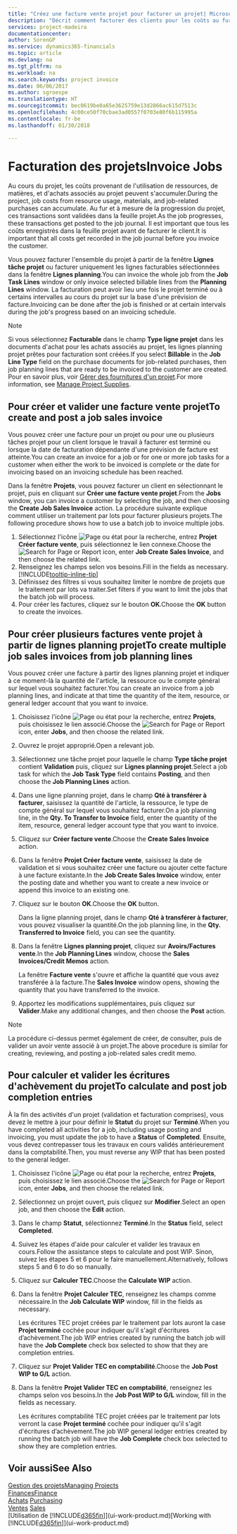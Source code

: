 ```yaml
---
title: "Créez une facture vente projet pour facturer un projet| Microsoft Docs"
description: "Décrit comment facturer des clients pour les coûts au fur et à mesure de l'avancée du projet."
services: project-madeira
documentationcenter: 
author: SorenGP
ms.service: dynamics365-financials
ms.topic: article
ms.devlang: na
ms.tgt_pltfrm: na
ms.workload: na
ms.search.keywords: project invoice
ms.date: 06/06/2017
ms.author: sgroespe
ms.translationtype: HT
ms.sourcegitcommit: bec0619be0a65e3625759e13d2866ac615d7513c
ms.openlocfilehash: 4c00ce50f70cbae3ad0557f0703e80f6b115995a
ms.contentlocale: fr-be
ms.lasthandoff: 01/30/2018

---
```

# <a name="invoice-jobs"></a><span data-ttu-id="683a2-103">Facturation des projets</span><span class="sxs-lookup"><span data-stu-id="683a2-103">Invoice Jobs</span></span>
<span data-ttu-id="683a2-104">Au cours du projet, les coûts provenant de l'utilisation de ressources, de matières, et d'achats associés au projet peuvent s'accumuler.</span><span class="sxs-lookup"><span data-stu-id="683a2-104">During the project, job costs from resource usage, materials, and job-related purchases can accumulate.</span></span> <span data-ttu-id="683a2-105">Au fur et à mesure de la progression du projet, ces transactions sont validées dans la feuille projet.</span><span class="sxs-lookup"><span data-stu-id="683a2-105">As the job progresses, these transactions get posted to the job journal.</span></span> <span data-ttu-id="683a2-106">Il est important que tous les coûts enregistrés dans la feuille projet avant de facturer le client.</span><span class="sxs-lookup"><span data-stu-id="683a2-106">It is important that all costs get recorded in the job journal before you invoice the customer.</span></span>

<span data-ttu-id="683a2-107">Vous pouvez facturer l'ensemble du projet à partir de la fenêtre **Lignes tâche projet** ou facturer uniquement les lignes facturables sélectionnées dans la fenêtre **Lignes planning**.</span><span class="sxs-lookup"><span data-stu-id="683a2-107">You can invoice the whole job from the **Job Task Lines** window or only invoice selected billable lines from the **Planning Lines** window.</span></span> <span data-ttu-id="683a2-108">La facturation peut avoir lieu une fois le projet terminé ou à certains intervalles au cours du projet sur la base d'une prévision de facture.</span><span class="sxs-lookup"><span data-stu-id="683a2-108">Invoicing can be done after the job is finished or at certain intervals during the job's progress based on an invoicing schedule.</span></span>

> [!NOTE]  
>   <span data-ttu-id="683a2-109">Si vous sélectionnez **Facturable** dans le champ **Type ligne projet** dans les documents d'achat pour les achats associés au projet, les lignes planning projet prêtes pour facturation sont créées.</span><span class="sxs-lookup"><span data-stu-id="683a2-109">If you select **Billable** in the **Job Line Type** field on the purchase documents for job-related purchases, then job planning lines that are ready to be invoiced to the customer are created.</span></span> <span data-ttu-id="683a2-110">Pour en savoir plus, voir [Gérer des fournitures d'un projet](projects-how-manage-project-supplies.md).</span><span class="sxs-lookup"><span data-stu-id="683a2-110">For more information, see [Manage Project Supplies](projects-how-manage-project-supplies.md).</span></span>

## <a name="to-create-and-post-a-job-sales-invoice"></a><span data-ttu-id="683a2-111">Pour créer et valider une facture vente projet</span><span class="sxs-lookup"><span data-stu-id="683a2-111">To create and post a job sales invoice</span></span>
<span data-ttu-id="683a2-112">Vous pouvez créer une facture pour un projet ou pour une ou plusieurs tâches projet pour un client lorsque le travail à facturer est terminé ou lorsque la date de facturation dépendante d'une prévision de facture est atteinte.</span><span class="sxs-lookup"><span data-stu-id="683a2-112">You can create an invoice for a job or for one or more job tasks for a customer when either the work to be invoiced is complete or the date for invoicing based on an invoicing schedule has been reached.</span></span>

<span data-ttu-id="683a2-113">Dans la fenêtre **Projets**, vous pouvez facturer un client en sélectionnant le projet, puis en cliquant sur **Créer une facture vente projet**.</span><span class="sxs-lookup"><span data-stu-id="683a2-113">From the **Jobs** window, you can invoice a customer by selecting the job, and then choosing the **Create Job Sales Invoice** action.</span></span> <span data-ttu-id="683a2-114">La procédure suivante explique comment utiliser un traitement par lots pour facturer plusieurs projets.</span><span class="sxs-lookup"><span data-stu-id="683a2-114">The following procedure shows how to use a batch job to invoice multiple jobs.</span></span>  

1. <span data-ttu-id="683a2-115">Sélectionnez l'icône ![Page ou état pour la recherche](media/ui-search/search_small.png "Page ou état pour la recherche"), entrez **Projet Créer facture vente**, puis sélectionnez le lien connexe.</span><span class="sxs-lookup"><span data-stu-id="683a2-115">Choose the ![Search for Page or Report](media/ui-search/search_small.png "Search for Page or Report icon") icon, enter **Job Create Sales Invoice**, and then choose the related link.</span></span>  
2. <span data-ttu-id="683a2-116">Renseignez les champs selon vos besoins.</span><span class="sxs-lookup"><span data-stu-id="683a2-116">Fill in the fields as necessary.</span></span> [!INCLUDE[tooltip-inline-tip](includes/tooltip-inline-tip_md.md)]
3. <span data-ttu-id="683a2-117">Définissez des filtres si vous souhaitez limiter le nombre de projets que le traitement par lots va traiter.</span><span class="sxs-lookup"><span data-stu-id="683a2-117">Set filters if you want to limit the jobs that the batch job will process.</span></span>
4. <span data-ttu-id="683a2-118">Pour créer les factures, cliquez sur le bouton **OK**.</span><span class="sxs-lookup"><span data-stu-id="683a2-118">Choose the **OK** button to create the invoices.</span></span>  

## <a name="to-create-multiple-job-sales-invoices-from-job-planning-lines"></a><span data-ttu-id="683a2-119">Pour créer plusieurs factures vente projet à partir de lignes planning projet</span><span class="sxs-lookup"><span data-stu-id="683a2-119">To create multiple job sales invoices from job planning lines</span></span>
<span data-ttu-id="683a2-120">Vous pouvez créer une facture à partir des lignes planning projet et indiquer à ce moment-là la quantité de l'article, la ressource ou le compte général sur lequel vous souhaitez facturer.</span><span class="sxs-lookup"><span data-stu-id="683a2-120">You can create an invoice from a job planning lines, and indicate at that time the quantity of the item, resource, or general ledger account that you want to invoice.</span></span>

1. <span data-ttu-id="683a2-121">Choisissez l'icône ![Page ou état pour la recherche](media/ui-search/search_small.png "Page ou état pour la recherche"), entrez **Projets**, puis choisissez le lien associé.</span><span class="sxs-lookup"><span data-stu-id="683a2-121">Choose the ![Search for Page or Report](media/ui-search/search_small.png "Search for Page or Report icon") icon, enter **Jobs**, and then choose the related link.</span></span>
2. <span data-ttu-id="683a2-122">Ouvrez le projet approprié.</span><span class="sxs-lookup"><span data-stu-id="683a2-122">Open a relevant job.</span></span>
3. <span data-ttu-id="683a2-123">Sélectionnez une tâche projet pour laquelle le champ **Type tâche projet** contient **Validation** puis, cliquez sur **Lignes planning projet**.</span><span class="sxs-lookup"><span data-stu-id="683a2-123">Select a job task for which the **Job Task Type** field contains **Posting**, and then choose the **Job Planning Lines** action.</span></span>  
4. <span data-ttu-id="683a2-124">Dans une ligne planning projet, dans le champ **Qté à transférer à facturer**, saisissez la quantité de l'article, la ressource, le type de compte général sur lequel vous souhaitez facturer.</span><span class="sxs-lookup"><span data-stu-id="683a2-124">On a job planning line, in the **Qty. To Transfer to Invoice** field, enter the quantity of the item, resource, general ledger account type that you want to invoice.</span></span>  
5. <span data-ttu-id="683a2-125">Cliquez sur **Créer facture vente**.</span><span class="sxs-lookup"><span data-stu-id="683a2-125">Choose the **Create Sales Invoice** action.</span></span>
6. <span data-ttu-id="683a2-126">Dans la fenêtre **Projet Créer facture vente**, saisissez la date de validation et si vous souhaitez créer une facture ou ajouter cette facture à une facture existante.</span><span class="sxs-lookup"><span data-stu-id="683a2-126">In the **Job Create Sales Invoice** window, enter the posting date and whether you want to create a new invoice or append this invoice to an existing one.</span></span>
7. <span data-ttu-id="683a2-127">Cliquez sur le bouton **OK**.</span><span class="sxs-lookup"><span data-stu-id="683a2-127">Choose the **OK** button.</span></span>  

    <span data-ttu-id="683a2-128">Dans la ligne planning projet, dans le champ **Qté à transférer à facturer**, vous pouvez visualiser la quantité.</span><span class="sxs-lookup"><span data-stu-id="683a2-128">On the job planning line, in the **Qty. Transferred to Invoice** field, you can see the quantity.</span></span>
8. <span data-ttu-id="683a2-129">Dans la fenêtre **Lignes planning projet**, cliquez sur **Avoirs/Factures vente**.</span><span class="sxs-lookup"><span data-stu-id="683a2-129">In the **Job Planning Lines** window, choose the **Sales Invoices/Credit Memos** action.</span></span>

    <span data-ttu-id="683a2-130">La fenêtre **Facture vente** s'ouvre et affiche la quantité que vous avez transférée à la facture.</span><span class="sxs-lookup"><span data-stu-id="683a2-130">The **Sales Invoice** window opens, showing the quantity that you have transferred to the invoice.</span></span>  
9. <span data-ttu-id="683a2-131">Apportez les modifications supplémentaires, puis cliquez sur **Valider**.</span><span class="sxs-lookup"><span data-stu-id="683a2-131">Make any additional changes, and then choose the **Post** action.</span></span>

> [!NOTE]  
>   <span data-ttu-id="683a2-132">La procédure ci-dessus permet également de créer, de consulter, puis de valider un avoir vente associé à un projet.</span><span class="sxs-lookup"><span data-stu-id="683a2-132">The above procedure is similar for creating, reviewing, and posting a job-related sales credit memo.</span></span>

## <a name="to-calculate-and-post-job-completion-entries"></a><span data-ttu-id="683a2-133">Pour calculer et valider les écritures d'achèvement du projet</span><span class="sxs-lookup"><span data-stu-id="683a2-133">To calculate and post job completion entries</span></span>
<span data-ttu-id="683a2-134">À la fin des activités d'un projet (validation et facturation comprises), vous devez le mettre à jour pour définir le **Statut** du projet sur **Terminé**.</span><span class="sxs-lookup"><span data-stu-id="683a2-134">When you have completed all activities for a job, including usage posting and invoicing, you must update the job to have a **Status** of **Completed**.</span></span> <span data-ttu-id="683a2-135">Ensuite, vous devez contrepasser tous les travaux en cours validés antérieurement dans la comptabilité.</span><span class="sxs-lookup"><span data-stu-id="683a2-135">Then, you must reverse any WIP that has been posted to the general ledger.</span></span>

1. <span data-ttu-id="683a2-136">Choisissez l'icône ![Page ou état pour la recherche](media/ui-search/search_small.png "Page ou état pour la recherche"), entrez **Projets**, puis choisissez le lien associé.</span><span class="sxs-lookup"><span data-stu-id="683a2-136">Choose the ![Search for Page or Report](media/ui-search/search_small.png "Search for Page or Report icon") icon, enter **Jobs**, and then choose the related link.</span></span>  
2. <span data-ttu-id="683a2-137">Sélectionnez un projet ouvert, puis cliquez sur **Modifier**.</span><span class="sxs-lookup"><span data-stu-id="683a2-137">Select an open job, and then choose the **Edit** action.</span></span>
3. <span data-ttu-id="683a2-138">Dans le champ **Statut**, sélectionnez **Terminé**.</span><span class="sxs-lookup"><span data-stu-id="683a2-138">In the **Status** field, select **Completed**.</span></span>
4. <span data-ttu-id="683a2-139">Suivez les étapes d'aide pour calculer et valider les travaux en cours.</span><span class="sxs-lookup"><span data-stu-id="683a2-139">Follow the assistance steps to calculate and post WIP.</span></span> <span data-ttu-id="683a2-140">Sinon, suivez les étapes 5 et 6 pour le faire manuellement.</span><span class="sxs-lookup"><span data-stu-id="683a2-140">Alternatively, follows steps 5 and 6 to do so manually.</span></span>  
5. <span data-ttu-id="683a2-141">Cliquez sur **Calculer TEC**.</span><span class="sxs-lookup"><span data-stu-id="683a2-141">Choose the **Calculate WIP** action.</span></span>
6. <span data-ttu-id="683a2-142">Dans la fenêtre **Projet Calculer TEC**, renseignez les champs comme nécessaire.</span><span class="sxs-lookup"><span data-stu-id="683a2-142">In the **Job Calculate WIP** window, fill in the fields as necessary.</span></span>  

     <span data-ttu-id="683a2-143">Les écritures TEC projet créées par le traitement par lots auront la case **Projet terminé** cochée pour indiquer qu'il s'agit d'écritures d’achèvement.</span><span class="sxs-lookup"><span data-stu-id="683a2-143">The job WIP entries created by running the batch job will have the **Job Complete** check box selected to show that they are completion entries.</span></span>  
7. <span data-ttu-id="683a2-144">Cliquez sur **Projet Valider TEC en comptabilité**.</span><span class="sxs-lookup"><span data-stu-id="683a2-144">Choose the **Job Post WIP to G/L** action.</span></span>
8. <span data-ttu-id="683a2-145">Dans la fenêtre **Projet Valider TEC en comptabilité**, renseignez les champs selon vos besoins.</span><span class="sxs-lookup"><span data-stu-id="683a2-145">In the **Job Post WIP to G/L** window, fill in the fields as necessary.</span></span>  

     <span data-ttu-id="683a2-146">Les écritures comptabilité TEC projet créées par le traitement par lots verront la case **Projet terminé** cochée pour indiquer qu'il s'agit d'écritures d’achèvement.</span><span class="sxs-lookup"><span data-stu-id="683a2-146">The job WIP general ledger entries created by running the batch job will have the **Job Complete** check box selected to show they are completion entries.</span></span>

## <a name="see-also"></a><span data-ttu-id="683a2-147">Voir aussi</span><span class="sxs-lookup"><span data-stu-id="683a2-147">See Also</span></span>
[<span data-ttu-id="683a2-148">Gestion des projets</span><span class="sxs-lookup"><span data-stu-id="683a2-148">Managing Projects</span></span>](projects-manage-projects.md)  
[<span data-ttu-id="683a2-149">Finances</span><span class="sxs-lookup"><span data-stu-id="683a2-149">Finance</span></span>](finance.md)  
<span data-ttu-id="683a2-150">[Achats](purchasing-manage-purchasing.md)       </span><span class="sxs-lookup"><span data-stu-id="683a2-150">[Purchasing](purchasing-manage-purchasing.md)       </span></span>  
<span data-ttu-id="683a2-151">[Ventes](sales-manage-sales.md)    </span><span class="sxs-lookup"><span data-stu-id="683a2-151">[Sales](sales-manage-sales.md)    </span></span>  
<span data-ttu-id="683a2-152">[Utilisation de [!INCLUDE[d365fin](includes/d365fin_md.md)]](ui-work-product.md)</span><span class="sxs-lookup"><span data-stu-id="683a2-152">[Working with [!INCLUDE[d365fin](includes/d365fin_md.md)]](ui-work-product.md)</span></span>  

